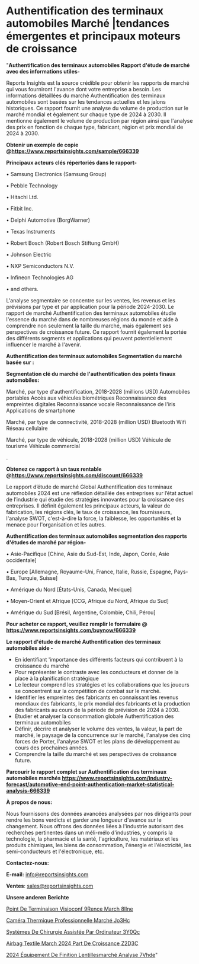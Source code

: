 # Authentification des terminaux automobiles Marché |tendances émergentes et principaux moteurs de croissance

"<strong>Authentification des terminaux automobiles Rapport d'étude de marché avec des informations utiles-</strong>

Reports Insights est la source crédible pour obtenir les rapports de marché qui vous fourniront l'avance dont votre entreprise a besoin. Les informations détaillées du marché Authentification des terminaux automobiles sont basées sur les tendances actuelles et les jalons historiques. Ce rapport fournit une analyse du volume de production sur le marché mondial et également sur chaque type de 2024 à 2030. Il mentionne également le volume de production par région ainsi que l'analyse des prix en fonction de chaque type, fabricant, région et prix mondial de 2024 à 2030.

<strong><b>Obtenir un exemple de copie @</b></strong><a href=https://www.reportsinsights.com/sample/666339><strong><b>https://www.reportsinsights.com/sample/666339</b></strong></a>

<b>Principaux acteurs clés répertoriés dans le rapport-</b>

<b> </b>• Samsung Electronics (Samsung Group)

• Pebble Technology

• Hitachi Ltd.

• Fitbit Inc.

• Delphi Automotive (BorgWarner)

• Texas Instruments

• Robert Bosch (Robert Bosch Stiftung GmbH)

• Johnson Electric

• NXP Semiconductors N.V.

• Infineon Technologies AG

• and others.

L'analyse segmentaire se concentre sur les ventes, les revenus et les prévisions par type et par application pour la période 2024-2030. Le rapport de marché Authentification des terminaux automobiles étudie l'essence du marché dans de nombreuses régions du monde et aide à comprendre non seulement la taille du marché, mais également ses perspectives de croissance future. Ce rapport fournit également la portée des différents segments et applications qui peuvent potentiellement influencer le marché à l'avenir.

<strong>Authentification des terminaux automobiles Segmentation du marché basée sur :</strong>

<strong> Segmentation clé du marché de l'authentification des points finaux automobiles: </strong>

Marché, par type d'authentification, 2018-2028 (millions USD)
Automobiles portables
Accès aux véhicules biométriques
Reconnaissance des empreintes digitales
Reconnaissance vocale
Reconnaissance de l'iris
Applications de smartphone

Marché, par type de connectivité, 2018-2028 (million USD)
Bluetooth
Wifi
Réseau cellulaire

Marché, par type de véhicule, 2018-2028 (million USD)
Véhicule de tourisme
Véhicule commercial

.

<strong><b>Obtenez ce rapport à un taux rentable @</b></strong><a href=https://www.reportsinsights.com/discount/666339><strong><b>https://www.reportsinsights.com/discount/666339</b></strong></a>

Le rapport d’étude de marché Global Authentification des terminaux automobiles 2024 est une réflexion détaillée des entreprises sur l’état actuel de l’industrie qui étudie des stratégies innovantes pour la croissance des entreprises. Il définit également les principaux acteurs, la valeur de fabrication, les régions clés, le taux de croissance, les fournisseurs, l'analyse SWOT, c'est-à-dire la force, la faiblesse, les opportunités et la menace pour l'organisation et les autres.

<strong>Authentification des terminaux automobiles segmentation des rapports d'études de marché par région-</strong>

• Asie-Pacifique [Chine, Asie du Sud-Est, Inde, Japon, Corée, Asie occidentale]

• Europe [Allemagne, Royaume-Uni, France, Italie, Russie, Espagne, Pays-Bas, Turquie, Suisse]

• Amérique du Nord [États-Unis, Canada, Mexique]

• Moyen-Orient et Afrique [CCG, Afrique du Nord, Afrique du Sud]

• Amérique du Sud [Brésil, Argentine, Colombie, Chili, Pérou]

<strong>Pour acheter ce rapport, veuillez remplir le formulaire @   <a href=https://www.reportsinsights.com/buynow/666339>https://www.reportsinsights.com/buynow/666339</a></strong>

<strong>Le rapport d'étude de marché Authentification des terminaux automobiles aide -</strong>
<ul>
  <li>En identifiant 'importance des différents facteurs qui contribuent à la croissance du marché</li>
  <li>Pour représenter le contraste avec les conducteurs et donner de la place à la planification stratégique</li>
  <li>Le lecteur comprend les stratégies et les collaborations que les joueurs se concentrent sur la compétition de combat sur le marché.</li>
  <li>Identifier les empreintes des fabricants en connaissant les revenus mondiaux des fabricants, le prix mondial des fabricants et la production des fabricants au cours de la période de prévision de 2024 à 2030.</li>
  <li>Étudier et analyser la consommation globale Authentification des terminaux automobiles</li>
  <li>Définir, décrire et analyser le volume des ventes, la valeur, la part de marché, le paysage de la concurrence sur le marché, l'analyse des cinq forces de Porter, l'analyse SWOT et les plans de développement au cours des prochaines années.</li>
  <li>Comprendre la taille du marché et ses perspectives de croissance future.</li>
</ul>

<strong>Parcourir le rapport complet sur Authentification des terminaux automobiles marchés <a href=https://www.reportsinsights.com/industry-forecast/automotive-end-point-authentication-market-statistical-analysis-666339>https://www.reportsinsights.com/industry-forecast/automotive-end-point-authentication-market-statistical-analysis-666339</a></strong>

<strong>À propos de nous:</strong>

Nous fournissons des données avancées analysées par nos dirigeants pour rendre les bons verdicts et garder une longueur d'avance sur le changement. Nous offrons des données liées à l'industrie autorisant des recherches pertinentes dans un méli-mélo d'industries, y compris la technologie, la pharmacie et la santé, l'agriculture, les matériaux et les produits chimiques, les biens de consommation, l'énergie et l'électricité, les semi-conducteurs et l'électronique, etc.

<strong>Contactez-nous:</strong>

<strong>E-mail:</strong> <a href=mailto:info@reportsinsights.com>info@reportsinsights.com</a>

<strong>Ventes</strong>: <a href=mailto:sales@reportsinsights.com>sales@reportsinsights.com</a>

<strong>Unsere anderen Berichte</strong>

<a href=https://www.linkedin.com/pulse/point-de-terminaison-visioconf%C3%A9rence-march%C3%A9-8ilne/>Point De Terminaison Visioconf 9Rence March 8Ilne</a>

<a href=https://www.linkedin.com/pulse/caméra-thermique-professionnelle-marché-jo3hc/>Caméra Thermique Professionnelle Marché Jo3Hc</a>

<a href=https://www.linkedin.com/pulse/systèmes-de-chirurgie-assistée-par-ordinateur-3y0qc/>Systèmes De Chirurgie Assistée Par Ordinateur 3Y0Qc</a>

<a href=https://www.linkedin.com/pulse/airbag-textile-march%C3%A9-2024-part-de-croissance-z2d3c/>Airbag Textile March 2024 Part De Croissance Z2D3C</a>

<a href=https://www.linkedin.com/pulse/2024-équipement-de-finition-lentillesmarché-analyse-7vhde/>2024 Équipement De Finition Lentillesmarché Analyse 7Vhde</a>"
